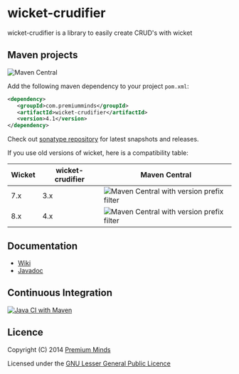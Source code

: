 wicket-crudifier
================

wicket-crudifier is a library to easily create CRUD's with wicket

## Maven projects
![Maven Central](https://img.shields.io/maven-central/v/com.premiumminds/wicket-crudifier)

Add the following maven dependency to your project `pom.xml`:

```xml
<dependency>
   <groupId>com.premiumminds</groupId>
   <artifactId>wicket-crudifier</artifactId>
   <version>4.1</version>
</dependency>
```
Check out [sonatype repository](https://oss.sonatype.org/index.html#nexus-search;quick~wicket-crudifier) for latest snapshots and releases.

If you use old versions of wicket, here is a compatibility table:

Wicket | wicket-crudifier | Maven Central |
| ------------- | ------------- | ------------- | 
7.x | 3.x | ![Maven Central with version prefix filter](https://img.shields.io/maven-central/v/com.premiumminds/wicket-crudifier/3)|
8.x | 4.x | ![Maven Central with version prefix filter](https://img.shields.io/maven-central/v/com.premiumminds/wicket-crudifier/4)|

## Documentation

- [Wiki](https://github.com/premium-minds/wicket-crudifier/wiki)
- [Javadoc](http://premium-minds.github.io/wicket-crudifier/apidocs/)

## Continuous Integration

[![Java CI with Maven](https://github.com/premium-minds/wicket-crudifier/actions/workflows/maven.yml/badge.svg)](https://github.com/premium-minds/wicket-crudifier/actions/workflows/maven.yml)

## Licence

Copyright (C) 2014 [Premium Minds](http://www.premium-minds.com/)

Licensed under the [GNU Lesser General Public Licence](http://www.gnu.org/licenses/lgpl.html)
